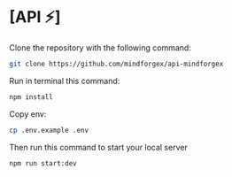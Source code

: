 # [API ⚡️]

Clone the repository with the following command:

```bash
git clone https://github.com/mindforgex/api-mindforgex
```

Run in terminal this command:

```bash
npm install
```

Copy env:

```bash
cp .env.example .env
```

Then run this command to start your local server

```bash
npm run start:dev
```
